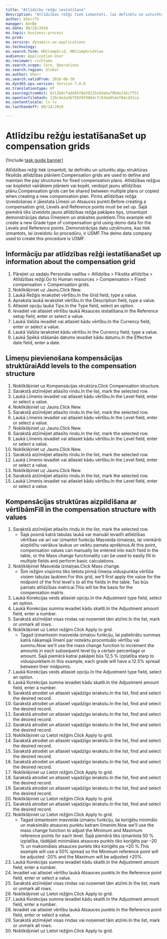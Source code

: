 ```yaml
--- 
title: "Atlīdzību režģu iestatīšana"
description: "Atlīdzības režģi tiek izmantoti, lai definētu un uzturētu algu struktūras fiksētās atlīdzības plāniem."
author: kherr75
manager: AnnBe
ms.date: 08/29/2018
ms.topic: business-process
ms.prod: 
ms.service: dynamics-ax-applications
ms.technology: 
ms.search.form: HRCCompGrid, HRCCompGridView
audience: Application User
ms.reviewer: rschloma
ms.search.scope: Core, Operations
ms.search.region: Global
ms.author: kherr
ms.search.validFrom: 2016-06-30
ms.dyn365.ops.version: Version 7.0.0
ms.translationtype: HT
ms.sourcegitcommit: 0312b8cfadd45f8e59225e9daba78b9e216cff51
ms.openlocfilehash: 139c4e2adbf5029f8084c7c934a05def04cd31ca
ms.contentlocale: lv-lv
ms.lasthandoff: 09/14/2018

---
```

# <a name="set-up-compensation-grids"></a><span data-ttu-id="aeb99-103">Atlīdzību režģu iestatīšana</span><span class="sxs-lookup"><span data-stu-id="aeb99-103">Set up compensation grids</span></span>

[!include [task guide banner](../../includes/task-guide-banner.md)]

<span data-ttu-id="aeb99-104">Atlīdzības režģi tiek izmantoti, lai definētu un uzturētu algu struktūras fiksētās atlīdzības plāniem.</span><span class="sxs-lookup"><span data-stu-id="aeb99-104">Compensation grids are used to define and maintain the pay structures for fixed compensation plans.</span></span> <span data-ttu-id="aeb99-105">Atlīdzības režģus var koplietot vairākiem plāniem vai kopēt, veidojot jaunu atlīdzības plānu.</span><span class="sxs-lookup"><span data-stu-id="aeb99-105">Compensation grids can be shared between multiple plans or copied when creating a new compensation plan.</span></span>  <span data-ttu-id="aeb99-106">Pirms atlīdzības režģa izveidošanas ir jāiestata Līmeņi un Atsauces punkti.</span><span class="sxs-lookup"><span data-stu-id="aeb99-106">Before creating a compensation grid, Levels and Reference points must be set up.</span></span> <span data-ttu-id="aeb99-107">Šajā piemērā tiks izveidots jauns atlīdzības režģa pakāpes tips, izmantojot demonstrācijas datus līmeņiem un atskaites punktiem.</span><span class="sxs-lookup"><span data-stu-id="aeb99-107">This example will create a new Grade type of compensation grid using demo data for the Levels and Reference points.</span></span> <span data-ttu-id="aeb99-108">Demonstrācijas datu uzņēmums, kas tiek izmantots, lai izveidotu šo procedūru, ir USMF.</span><span class="sxs-lookup"><span data-stu-id="aeb99-108">The demo data company used to create this procedure is USMF.</span></span>


## <a name="set-up-information-about-the-compensation-grid"></a><span data-ttu-id="aeb99-109">Informāciju par atlīdzības režģi iestatīšana</span><span class="sxs-lookup"><span data-stu-id="aeb99-109">Set up information about the compensation grid</span></span>
1. <span data-ttu-id="aeb99-110">Pārejiet uz sadaļu Personāla vadība > Atlīdzība > Fiksēta atlīdzība > Atlīdzības režģi.</span><span class="sxs-lookup"><span data-stu-id="aeb99-110">Go to Human resources > Compensation > Fixed compensation > Compensation grids.</span></span>
2. <span data-ttu-id="aeb99-111">Noklikšķiniet uz Jauns.</span><span class="sxs-lookup"><span data-stu-id="aeb99-111">Click New.</span></span>
3. <span data-ttu-id="aeb99-112">Laukā Režģis ierakstiet vērtību.</span><span class="sxs-lookup"><span data-stu-id="aeb99-112">In the Grid field, type a value.</span></span>
4. <span data-ttu-id="aeb99-113">Apraksta laukā ierakstiet vērtību.</span><span class="sxs-lookup"><span data-stu-id="aeb99-113">In the Description field, type a value.</span></span>
5. <span data-ttu-id="aeb99-114">Atlasiet opciju laukā Tips.</span><span class="sxs-lookup"><span data-stu-id="aeb99-114">In the Type field, select an option.</span></span>
6. <span data-ttu-id="aeb99-115">Ievadiet vai atlasiet vērtību laukā Atsauces iestatīšana.</span><span class="sxs-lookup"><span data-stu-id="aeb99-115">In the Reference setup field, enter or select a value.</span></span>
7. <span data-ttu-id="aeb99-116">Laukā Valūta ievadiet vai atlasiet kādu vērtību.</span><span class="sxs-lookup"><span data-stu-id="aeb99-116">In the Currency field, enter or select a value.</span></span>
8. <span data-ttu-id="aeb99-117">Laukā Valūta ierakstiet kādu vērtību.</span><span class="sxs-lookup"><span data-stu-id="aeb99-117">In the Currency field, type a value.</span></span>
9. <span data-ttu-id="aeb99-118">Laukā Spēkā stāšanās datums ievadiet kādu datumu.</span><span class="sxs-lookup"><span data-stu-id="aeb99-118">In the Effective date field, enter a date.</span></span>

## <a name="add-levels-to-the-compensation-structure"></a><span data-ttu-id="aeb99-119">Līmeņu pievienošana kompensācijas struktūrai</span><span class="sxs-lookup"><span data-stu-id="aeb99-119">Add levels to the compensation structure</span></span>
1. <span data-ttu-id="aeb99-120">Noklikšķiniet uz Kompensācijas struktūra.</span><span class="sxs-lookup"><span data-stu-id="aeb99-120">Click Compensation structure.</span></span>
2. <span data-ttu-id="aeb99-121">Sarakstā atzīmējiet atlasīto rindu.</span><span class="sxs-lookup"><span data-stu-id="aeb99-121">In the list, mark the selected row.</span></span>
3. <span data-ttu-id="aeb99-122">Laukā Līmenis ievadiet vai atlasiet kādu vērtību.</span><span class="sxs-lookup"><span data-stu-id="aeb99-122">In the Level field, enter or select a value.</span></span>
4. <span data-ttu-id="aeb99-123">Noklikšķiniet uz Jauns.</span><span class="sxs-lookup"><span data-stu-id="aeb99-123">Click New.</span></span>
5. <span data-ttu-id="aeb99-124">Sarakstā atzīmējiet atlasīto rindu.</span><span class="sxs-lookup"><span data-stu-id="aeb99-124">In the list, mark the selected row.</span></span>
6. <span data-ttu-id="aeb99-125">Laukā Līmenis ievadiet vai atlasiet kādu vērtību.</span><span class="sxs-lookup"><span data-stu-id="aeb99-125">In the Level field, enter or select a value.</span></span>
7. <span data-ttu-id="aeb99-126">Noklikšķiniet uz Jauns.</span><span class="sxs-lookup"><span data-stu-id="aeb99-126">Click New.</span></span>
8. <span data-ttu-id="aeb99-127">Sarakstā atzīmējiet atlasīto rindu.</span><span class="sxs-lookup"><span data-stu-id="aeb99-127">In the list, mark the selected row.</span></span>
9. <span data-ttu-id="aeb99-128">Laukā Līmenis ievadiet vai atlasiet kādu vērtību.</span><span class="sxs-lookup"><span data-stu-id="aeb99-128">In the Level field, enter or select a value.</span></span>
10. <span data-ttu-id="aeb99-129">Noklikšķiniet uz Jauns.</span><span class="sxs-lookup"><span data-stu-id="aeb99-129">Click New.</span></span>
11. <span data-ttu-id="aeb99-130">Sarakstā atzīmējiet atlasīto rindu.</span><span class="sxs-lookup"><span data-stu-id="aeb99-130">In the list, mark the selected row.</span></span>
12. <span data-ttu-id="aeb99-131">Laukā Līmenis ievadiet vai atlasiet kādu vērtību.</span><span class="sxs-lookup"><span data-stu-id="aeb99-131">In the Level field, enter or select a value.</span></span>
13. <span data-ttu-id="aeb99-132">Noklikšķiniet uz Jauns.</span><span class="sxs-lookup"><span data-stu-id="aeb99-132">Click New.</span></span>
14. <span data-ttu-id="aeb99-133">Sarakstā atzīmējiet atlasīto rindu.</span><span class="sxs-lookup"><span data-stu-id="aeb99-133">In the list, mark the selected row.</span></span>
15. <span data-ttu-id="aeb99-134">Laukā Līmenis ievadiet vai atlasiet kādu vērtību.</span><span class="sxs-lookup"><span data-stu-id="aeb99-134">In the Level field, enter or select a value.</span></span>

## <a name="fill-in-the-compensation-structure-with-values"></a><span data-ttu-id="aeb99-135">Kompensācijas struktūras aizpildīšana ar vērtībām</span><span class="sxs-lookup"><span data-stu-id="aeb99-135">Fill in the compensation structure with values</span></span>
1. <span data-ttu-id="aeb99-136">Sarakstā atzīmējiet atlasīto rindu.</span><span class="sxs-lookup"><span data-stu-id="aeb99-136">In the list, mark the selected row.</span></span>
    * <span data-ttu-id="aeb99-137">Šajā posmā katrā tabulas laukā var manuāli ievadīt atlīdzības vērtības vai arī var izmantot funkciju Masveida izmaiņas, lai vienkārši aizpildītu vairākus laukus un veiktu pamata aprēķinus.</span><span class="sxs-lookup"><span data-stu-id="aeb99-137">At this point, compensation values can manually be entered into each field in the table, or the Mass change functionality can be used to easily fill in multiple fields and perform basic calculations.</span></span>  
2. <span data-ttu-id="aeb99-138">Noklikšķiniet Masveida izmaiņas.</span><span class="sxs-lookup"><span data-stu-id="aeb99-138">Click Mass change.</span></span>
    * <span data-ttu-id="aeb99-139">Šim režģim vispirms tiks lietota pirmā līmeņa viduspunkta vērtība visiem tabulas laukiem.</span><span class="sxs-lookup"><span data-stu-id="aeb99-139">For this grid, we'll first apply the value for the midpoint of the first level's to all the fields in the table.</span></span> <span data-ttu-id="aeb99-140">Tas būs pamats atlīdzības matricai.</span><span class="sxs-lookup"><span data-stu-id="aeb99-140">This will be the basis for the compensation matrix.</span></span>  
3. <span data-ttu-id="aeb99-141">Laukā Korekcijas veids atlasiet opciju.</span><span class="sxs-lookup"><span data-stu-id="aeb99-141">In the Adjustment type field, select an option.</span></span>
4. <span data-ttu-id="aeb99-142">Laukā Korekcijas summa ievadiet kādu skaitli.</span><span class="sxs-lookup"><span data-stu-id="aeb99-142">In the Adjustment amount field, enter a number.</span></span>
5. <span data-ttu-id="aeb99-143">Sarakstā atzīmējiet visas rindas vai noņemiet tām atzīmi.</span><span class="sxs-lookup"><span data-stu-id="aeb99-143">In the list, mark or unmark all rows.</span></span>
6. <span data-ttu-id="aeb99-144">Noklikšķiniet uz Lietot režģim.</span><span class="sxs-lookup"><span data-stu-id="aeb99-144">Click Apply to grid.</span></span>
    * <span data-ttu-id="aeb99-145">Tagad izmantosim masveida izmaiņu funkciju, lai palielinātu summas katrā nākamajā līmenī par noteiktu procentuālo vērtību vai summu.</span><span class="sxs-lookup"><span data-stu-id="aeb99-145">Now we'll use the mass change function to increment the amounts in each subsequent level by a certain percentage or amount.</span></span> <span data-ttu-id="aeb99-146">Šajā piemērā katrai pakāpei būs 12,5 % izplatība starp to viduspunktiem.</span><span class="sxs-lookup"><span data-stu-id="aeb99-146">In this example, each grade will have a 12.5% spread between their midpoints.</span></span>  
7. <span data-ttu-id="aeb99-147">Laukā Korekcijas veids atlasiet opciju.</span><span class="sxs-lookup"><span data-stu-id="aeb99-147">In the Adjustment type field, select an option.</span></span>
8. <span data-ttu-id="aeb99-148">Laukā Korekcijas summa ievadiet kādu skaitli.</span><span class="sxs-lookup"><span data-stu-id="aeb99-148">In the Adjustment amount field, enter a number.</span></span>
9. <span data-ttu-id="aeb99-149">Sarakstā atrodiet un atlasiet vajadzīgo ierakstu.</span><span class="sxs-lookup"><span data-stu-id="aeb99-149">In the list, find and select the desired record.</span></span>
10. <span data-ttu-id="aeb99-150">Sarakstā atrodiet un atlasiet vajadzīgo ierakstu.</span><span class="sxs-lookup"><span data-stu-id="aeb99-150">In the list, find and select the desired record.</span></span>
11. <span data-ttu-id="aeb99-151">Sarakstā atrodiet un atlasiet vajadzīgo ierakstu.</span><span class="sxs-lookup"><span data-stu-id="aeb99-151">In the list, find and select the desired record.</span></span>
12. <span data-ttu-id="aeb99-152">Sarakstā atrodiet un atlasiet vajadzīgo ierakstu.</span><span class="sxs-lookup"><span data-stu-id="aeb99-152">In the list, find and select the desired record.</span></span>
13. <span data-ttu-id="aeb99-153">Noklikšķiniet uz Lietot režģim.</span><span class="sxs-lookup"><span data-stu-id="aeb99-153">Click Apply to grid.</span></span>
14. <span data-ttu-id="aeb99-154">Sarakstā atrodiet un atlasiet vajadzīgo ierakstu.</span><span class="sxs-lookup"><span data-stu-id="aeb99-154">In the list, find and select the desired record.</span></span>
15. <span data-ttu-id="aeb99-155">Sarakstā atrodiet un atlasiet vajadzīgo ierakstu.</span><span class="sxs-lookup"><span data-stu-id="aeb99-155">In the list, find and select the desired record.</span></span>
16. <span data-ttu-id="aeb99-156">Sarakstā atrodiet un atlasiet vajadzīgo ierakstu.</span><span class="sxs-lookup"><span data-stu-id="aeb99-156">In the list, find and select the desired record.</span></span>
17. <span data-ttu-id="aeb99-157">Noklikšķiniet uz Lietot režģim.</span><span class="sxs-lookup"><span data-stu-id="aeb99-157">Click Apply to grid.</span></span>
18. <span data-ttu-id="aeb99-158">Sarakstā atrodiet un atlasiet vajadzīgo ierakstu.</span><span class="sxs-lookup"><span data-stu-id="aeb99-158">In the list, find and select the desired record.</span></span>
19. <span data-ttu-id="aeb99-159">Sarakstā atrodiet un atlasiet vajadzīgo ierakstu.</span><span class="sxs-lookup"><span data-stu-id="aeb99-159">In the list, find and select the desired record.</span></span>
20. <span data-ttu-id="aeb99-160">Noklikšķiniet uz Lietot režģim.</span><span class="sxs-lookup"><span data-stu-id="aeb99-160">Click Apply to grid.</span></span>
21. <span data-ttu-id="aeb99-161">Sarakstā atrodiet un atlasiet vajadzīgo ierakstu.</span><span class="sxs-lookup"><span data-stu-id="aeb99-161">In the list, find and select the desired record.</span></span>
22. <span data-ttu-id="aeb99-162">Noklikšķiniet uz Lietot režģim.</span><span class="sxs-lookup"><span data-stu-id="aeb99-162">Click Apply to grid.</span></span>
    * <span data-ttu-id="aeb99-163">Tagad izmantosim masveida izmaiņu funkciju, lai koriģētu minimālo un maksimālo atsauces punktu katram līmenim.</span><span class="sxs-lookup"><span data-stu-id="aeb99-163">Now we'll use the mass change function to adjust the Minimum and Maximum reference points for each level.</span></span> <span data-ttu-id="aeb99-164">Šajā piemērā tiks izmantota 50 % izplatība, tādējādi minimālais atsauces punkts tiks koriģēts par –20 % un maksimālais atsauces punkts tiks koriģēts pa +20 %.</span><span class="sxs-lookup"><span data-stu-id="aeb99-164">This example will use a 50% spread so the Minimum reference point will be adjusted -20% and the Maximum will be adjusted +20%.</span></span>  
23. <span data-ttu-id="aeb99-165">Laukā Korekcijas summa ievadiet kādu skaitli.</span><span class="sxs-lookup"><span data-stu-id="aeb99-165">In the Adjustment amount field, enter a number.</span></span>
24. <span data-ttu-id="aeb99-166">Ievadiet vai atlasiet vērtību laukā Atsauces punkts.</span><span class="sxs-lookup"><span data-stu-id="aeb99-166">In the Reference point field, enter or select a value.</span></span>
25. <span data-ttu-id="aeb99-167">Sarakstā atzīmējiet visas rindas vai noņemiet tām atzīmi.</span><span class="sxs-lookup"><span data-stu-id="aeb99-167">In the list, mark or unmark all rows.</span></span>
26. <span data-ttu-id="aeb99-168">Noklikšķiniet uz Lietot režģim.</span><span class="sxs-lookup"><span data-stu-id="aeb99-168">Click Apply to grid.</span></span>
27. <span data-ttu-id="aeb99-169">Laukā Korekcijas summa ievadiet kādu skaitli.</span><span class="sxs-lookup"><span data-stu-id="aeb99-169">In the Adjustment amount field, enter a number.</span></span>
28. <span data-ttu-id="aeb99-170">Ievadiet vai atlasiet vērtību laukā Atsauces punkts.</span><span class="sxs-lookup"><span data-stu-id="aeb99-170">In the Reference point field, enter or select a value.</span></span>
29. <span data-ttu-id="aeb99-171">Sarakstā atzīmējiet visas rindas vai noņemiet tām atzīmi.</span><span class="sxs-lookup"><span data-stu-id="aeb99-171">In the list, mark or unmark all rows.</span></span>
30. <span data-ttu-id="aeb99-172">Noklikšķiniet uz Lietot režģim.</span><span class="sxs-lookup"><span data-stu-id="aeb99-172">Click Apply to grid.</span></span>


